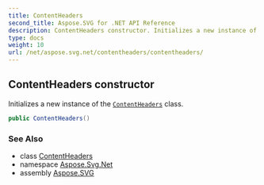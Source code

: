 ```yaml
---
title: ContentHeaders
second_title: Aspose.SVG for .NET API Reference
description: ContentHeaders constructor. Initializes a new instance of the ContentHeaders class
type: docs
weight: 10
url: /net/aspose.svg.net/contentheaders/contentheaders/
---
```

## ContentHeaders constructor

Initializes a new instance of the [`ContentHeaders`](../) class.

```csharp
public ContentHeaders()
```

### See Also

* class [ContentHeaders](../)
* namespace [Aspose.Svg.Net](../../contentheaders/)
* assembly [Aspose.SVG](../../../)
